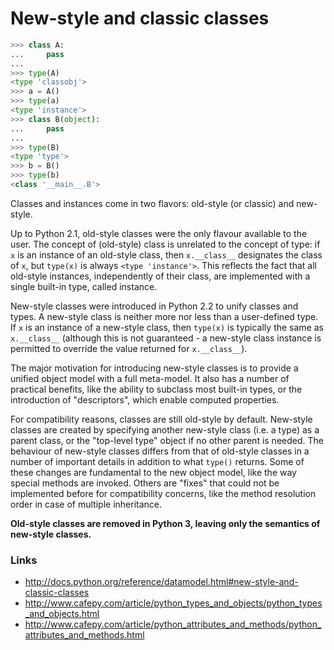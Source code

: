 # New-style and classic classes

```python
>>> class A:
...     pass
...
>>> type(A)
<type 'classobj'>
>>> a = A()
>>> type(a)
<type 'instance'>
>>> class B(object):
...     pass
...
>>> type(B)
<type 'type'>
>>> b = B()
>>> type(b)
<class '__main__.B'>
```

Classes and instances come in two flavors: old-style (or classic) and new-style.

Up to Python 2.1, old-style classes were the only flavour available to the user.
The concept of (old-style) class is unrelated to the concept of type: if `x` is
an instance of an old-style class, then `x.__class__` designates the class of
`x`, but `type(x)` is always `<type 'instance'>`. This reflects the fact that
all old-style instances, independently of their class, are implemented with a
single built-in type, called instance.

New-style classes were introduced in Python 2.2 to unify classes and types. A
new-style class is neither more nor less than a user-defined type. If `x` is an
instance of a new-style class, then `type(x)` is typically the same as
`x.__class__` (although this is not guaranteed - a new-style class instance is
permitted to override the value returned for `x.__class__`).

The major motivation for introducing new-style classes is to provide a unified
object model with a full meta-model. It also has a number of practical benefits,
like the ability to subclass most built-in types, or the introduction of
"descriptors", which enable computed properties.

For compatibility reasons, classes are still old-style by default. New-style
classes are created by specifying another new-style class (i.e. a type) as a
parent class, or the "top-level type" object if no other parent is needed. The
behaviour of new-style classes differs from that of old-style classes in a
number of important details in addition to what `type()` returns. Some of these
changes are fundamental to the new object model, like the way special methods
are invoked. Others are "fixes" that could not be implemented before for
compatibility concerns, like the method resolution order in case of multiple
inheritance.

**Old-style classes are removed in Python 3, leaving only the semantics of
new-style classes.**

### Links

* http://docs.python.org/reference/datamodel.html#new-style-and-classic-classes
* http://www.cafepy.com/article/python_types_and_objects/python_types_and_objects.html
* http://www.cafepy.com/article/python_attributes_and_methods/python_attributes_and_methods.html
